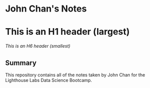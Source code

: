 # John Chan's Notes

# This is an H1 header (largest)
###### This is an H6 header (smallest)

## Summary 

This repository contains all of the notes taken by John Chan for the Lighthouse Labs Data Science Bootcamp.